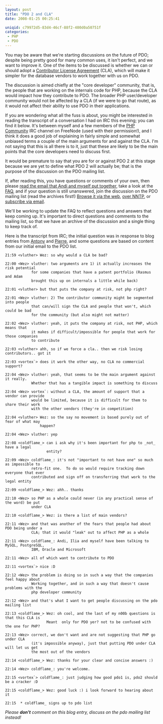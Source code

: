 ```yaml
---
layout: post
title: "PDO 2 and CLA"
date: 2008-01-25 00:25:41

uniqid: c79972d5-83d4-46cf-88f2-400d0a50751f
categories: 
 - PHP
 - PDO
---
```

<p>You may be aware that we're starting discussions on the future of PDO; despite being pretty good for many common uses, it isn't perfect, and we want to improve it.  One of the items to be discussed is whether we can or should adopt a <a href="http://www.php.net/~wez/pdo/PDO-CLA-Individual-12-07-07.pdf">Contributor License Agreement</a> (CLA), which will make it simpler for the database vendors to work together with us on PDO.
</p><p>The discussion is aimed chiefly at the "core developer" community, that is, the people that are working on the internals code for PHP, because the CLA would impact how they contribute to PDO.   The broader PHP user/developer community would not be affected by a CLA (if we were to go that route), as it would not affect their ability to use PDO in their applications.
</p><p>If you are wondering what all the fuss is about, you might be interested in reading the transcript of a conversation I had on IRC this evening; you can find it below.  It's between myself and a few members of the <a href="http://phpcommunity.org/">PHP Community</a> IRC channel on FreeNode (used with their permission!), and I think it does a good job of explaining in fairly simple and somewhat unbiased terms a couple of the main arguments for and against the CLA.  I'm not saying that this is all there is to it, just that these are likely to be the main points that the core developers need to discuss first.
</p><p>It would be premature to say that you are for or against PDO 2 at this stage because we are yet to define what PDO 2 will actually be; that is the purpose of the discussion on the PDO mailing list.
</p><p>If, after reading this, you have questions or comments of your own, then please <a href="http://news.php.net/php.pdo/1">read the email that Andi and myself put together</a>, take a look at the <a href="http://www.php.net/~wez/pdo/pdo-faq.txt">FAQ</a>, and if your question is still unanswered, join the discussion on the PDO mailing list (read the archives first!) <a href="http://news.php.net/php.pdo">Browse it via the web</a>, <a href="news://news.php.net/php.pdo">over NNTP</a>, or <a href="mailto:pdo-subscribe@lists.php.net">subscribe via email</a>.  
</p><p>We'll be working to update the FAQ to reflect questions and answers that keep coming up.  It's important to direct questions and comments to the mailing list, so that we have an archive of the discussion and a single thing to keep track of.
</p><p>Here is the transcript from IRC; the initial question was in response to blog entries from <a href="http://daylessday.org/archives/21-We-dont-need-no-new-PDO.html">Antony</a> and <a href="http://blog.thepimp.net/index.php/post/2008/01/24/Say-NO-to-CLA-in-PHP">Pierre</a>, and some questions are based on content from our initial email to the PDO list.
</p><p><pre><code>21:59 &lt;vluther&gt; Wez: so why would a CLA be bad?
</code></pre></p><p><pre><code>22:00 &lt;Wez&gt; vluther: two arguments are 1) it actually increases the risk potential<br/>            for some companies that have a patent portfolio (Rasmus and Adam<br/>            brought this up on internals a little while back)
</code></pre></p><p><pre><code>22:01 &lt;vluther&gt; but that puts the company at risk, not php right?
</code></pre></p><p><pre><code>22:01 &lt;Wez&gt; vluther: 2) The contributor community might be segmented into people<br/>            that can/will sign the CLA and people that won't, which could be bad<br/>            for the community (but also might not matter)
</code></pre></p><p><pre><code>22:02 &lt;Wez&gt; vluther: yeah, it puts the company at risk, not PHP, which means that<br/>            it makes if difficult/impossible for people that work for those companies<br/>            to contribute
</code></pre></p><p><pre><code>22:03 &lt;vluther&gt; ahh, so if we force a cla.. then we risk losing contributors.. got it
</code></pre></p><p><pre><code>22:03 &lt;vortex`&gt; does it work the other way, no CLA no commercial support?
</code></pre></p><p><pre><code>22:04 &lt;Wez&gt; vluther: yeah, that seems to be the main argument against it really.<br/>            Whether that has a tangible impact is something to discuss
</code></pre></p><p><pre><code>22:04 &lt;Wez&gt; vortex`: without a CLA, the amount of support that a vendor can provide<br/>            would be limited, because it is difficult for them to share their work<br/>            with the other vendors (they're in competition)
</code></pre></p><p><pre><code>22:04 &lt;vluther&gt; Wez: so the say no movement is based purely out of fear of what may<br/>                happen?
</code></pre></p><p><pre><code>22:04 &lt;Wez&gt; vluther: yep
</code></pre></p><p><pre><code>22:08 &lt;coldflame_&gt; can i ask why it's been important for php to _not_ have a legal<br/>                   entity?
</code></pre></p><p><pre><code>22:09 &lt;Wez&gt; coldflame_: it's not "important to not have one" so much as impossible to<br/>            retro-fit one.  To do so would require tracking down everyone that ever<br/>            contributed and sign off on transferring that work to the legal entity
</code></pre></p><p><pre><code>22:09 &lt;coldflame_&gt; Wez: ahh.. thanks
</code></pre></p><p><pre><code>22:10 &lt;Wez&gt; so PHP as a whole could never (in any practical sense of the word) be put<br/>            under CLA
</code></pre></p><p><pre><code>22:10 &lt;coldflame_&gt; Wez: is there a list of main vendors?
</code></pre></p><p><pre><code>22:11 &lt;Wez&gt; and that was another of the fears that people had about PDO being under a<br/>            CLA; that it would "leak" out to affect PHP as a whole
</code></pre></p><p><pre><code>22:11 &lt;Wez&gt; coldflame_: Andi, Ilia and myself have been talking to MySQL, PostgreSQL,<br/>            IBM, Oracle and Microsoft
</code></pre></p><p><pre><code>22:11 &lt;Wez&gt; all of which want to contribute to PDO
</code></pre></p><p><pre><code>22:11 &lt;vortex`&gt; nice :D
</code></pre></p><p><pre><code>22:12 &lt;Wez&gt; the problem is doing so in such a way that the companies feel happy about<br/>            Working together, and in such a way that doesn't cause problems with the<br/>            php developer community
</code></pre></p><p><pre><code>22:12 &lt;Wez&gt; and that's what I want to get people discussing on the pdo mailing list
</code></pre></p><p><pre><code>22:13 &lt;coldflame_&gt; Wez: oh cool, and the last of my n00b questions is that this CLA is<br/>                   Meant  only for PDO yer? not to be confused with the one for PHP?
</code></pre></p><p><pre><code>22:13 &lt;Wez&gt; correct, we don't want and are not suggesting that PHP go under CLA<br/>            (it's impossible anyway), just that putting PDO under CLA will let us get<br/>            the most out of the vendors
</code></pre></p><p><pre><code>22:14 &lt;coldflame_&gt; Wez: thanks for your clear and concise answers :)
</code></pre></p><p><pre><code>22:14 &lt;Wez&gt; coldflame_: you're welcome.
</code></pre></p><p><pre><code>22:15 &lt;vortex`&gt; coldflame_: just judging how good pdo1 is, pdo2 should be a cracker :D
</code></pre></p><p><pre><code>22:15 &lt;coldflame_&gt; Wez: good luck :) i look forward to hearing about it
</code></pre></p><p><pre><code>22:15  * coldflame_ signs up to pdo list
</code></pre></p><p><em>Please <strong>don't</strong> comment on this blog entry, discuss on the pdo mailing list instead!</em></p>